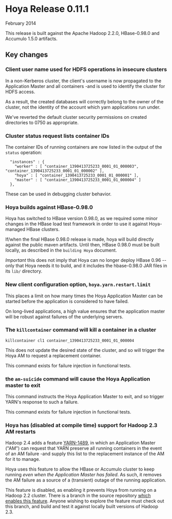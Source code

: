 <!---
  Licensed under the Apache License, Version 2.0 (the "License");
  you may not use this file except in compliance with the License.
  You may obtain a copy of the License at
  
   http://www.apache.org/licenses/LICENSE-2.0
  
  Unless required by applicable law or agreed to in writing, software
  distributed under the License is distributed on an "AS IS" BASIS,
  WITHOUT WARRANTIES OR CONDITIONS OF ANY KIND, either express or implied.
  See the License for the specific language governing permissions and
  limitations under the License. See accompanying LICENSE file.
-->
  
# Hoya Release 0.11.1

February 2014

This release is built against the Apache Hadoop 2.2.0, HBase-0.98.0
and Accumulo 1.5.0 artifacts. 


## Key changes


### Client user name used for HDFS operations in insecure clusters

In a non-Kerberos cluster, the client's username is now propagated
to the Application Master and all containers -and is used to 
identify the cluster for HDFS access. 

As a result, the created databases will correctly belong to the owner
of the cluster, not the identity of the account which yarn applications
run under. 

We've reverted the default cluster security permissions on created directories
to 0750 as appropriate. 

### Cluster status request lists container IDs

The container IDs of running containers are now listed in the output of
the `status` operation:

      "instances" : {
        "worker" : [ "container_1390413725233_0001_01_000003", "container_1390413725233_0001_01_000002" ],
        "hoya" : [ "container_1390413725233_0001_01_000001" ],
        "master" : [ "container_1390413725233_0001_01_000004" ]
      },
      
These can be used in debugging cluster behavior.

### Hoya builds against HBase-0.98.0

Hoya has switched to HBase version 0.98.0, as we required some minor
changes in the HBase load test framework in order to use it against
Hoya-managed HBase clusters.

If/when the final HBase 0.98.0 release is made, hoya will build directly
against the public maven artifacts. Until then, HBase 0.98.0 must
be built locally, as described in the `building Hoya` document.

*Important* this does not imply that Hoya can no longer deploy HBase 0.96
--only that Hoya needs it to build, and it includes the hbase-0.98.0
JAR files in its `lib/` directory.

### New client configuration option, `hoya.yarn.restart.limit`

This places a limit on how many times the Hoya Application Master can be
started before the application is considered to have failed.

On long-lived applications, a high value ensures that the application master will
be robust against failures of the underlying servers.


### The `killcontainer` command will kill a container in a cluster

    killcontainer cl1 container_1390413725233_0001_01_000004

This does not update the desired state of the cluster, and so will trigger
the Hoya AM to request a replacement container.

This command exists for failure injection in functional tests. 

### the `am-suicide` command will cause the Hoya Application master to exit

This command instructs the Hoya Application Master to exit, and so trigger
YARN's response to such a failure.

This command exists for failure injection in functional tests. 

### Hoya has (disabled at compile time) support for Hadoop 2.3 AM restarts

Hadoop 2.4 adds a feature [YARN-1489](https://issues.apache.org/jira/browse/YARN-1489),
in which an Application Master ("AM") can request that YARN preserve all running
containers in the event of an AM failure -and supply this list to the replacement
instance of the AM for it to manage.

Hoya uses this feature to allow the HBase or Accumulo cluster to keep running
*even when the Application Master has failed*. As such, it removes the
AM failure as a source of a (transient) outage of the running application.

This feature is disabled, as enabling it prevents Hoya from running on a
Hadoop 2.2 cluster. There is a branch in the source repository 
[which enables this feature](https://github.com/hortonworks/hoya/tree/feature/BUG-12943-hadoop-2.4-support). Anyone wishing to explore the feature must
check out this branch, and build and test it against locally built
versions of Hadoop 2.3.